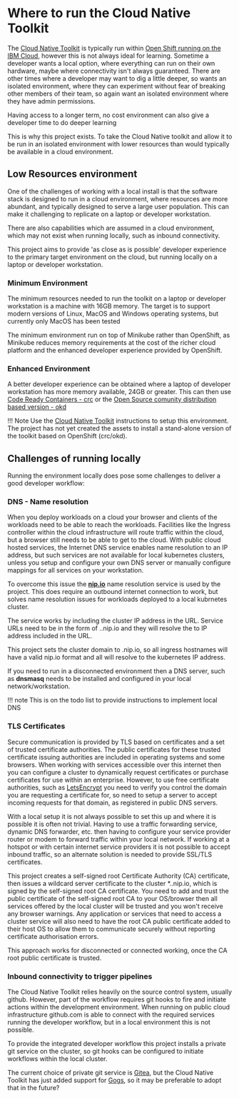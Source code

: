 # Where to run the Cloud Native Toolkit

The [Cloud Native Toolkit](https://cloudnativetoolkit.dev) is typically run within [Open Shift running on the IBM Cloud](https://www.ibm.com/cloud/openshift), however this is not always ideal for learning.  Sometime a developer wants a local option, where everything can run on their own hardware, maybe where connectivity isn't always guaranteed.  There are other times where a developer may want to dig a little deeper, so wants an isolated environment, where they can experiment without fear of breaking other members of their team, so again want an isolated environment where they have admin permissions.

Having access to a longer term, no cost environment can also give a developer time to do deeper learning

This is why this project exists.  To take the Cloud Native toolkit and allow it to be run in an isolated environment with lower resources than would typically be available in a cloud environment.

## Low Resources environment

One of the challenges of working with a local install is that the software stack is designed to run in a cloud environment, where resources are more abundant, and typically designed to serve a large user population.  This can make it challenging to replicate on a laptop or developer workstation.

There are also capabilities which are assumed in a cloud environment, which may not exist when running locally, such as inbound connectivity.

This project aims to provide 'as close as is possible' developer experience to the primary target environment on the cloud, but running locally on a laptop or developer workstation.

### Minimum Environment

The minimum resources needed to run the toolkit on a laptop or developer workstation is a machine with 16GB memory.  The target is to support modern versions of Linux, MacOS and Windows operating systems, but currently only MacOS has been tested

The minimum environment run on top of Minikube rather than OpenShift, as Minikube reduces memory requirements at the cost of the richer cloud platform and the enhanced developer experience provided by OpenShift.

### Enhanced Environment

A better developer experience can be obtained where a laptop of developer workstation has more memory available, 24GB or greater.  This can then use [Code Ready Containers - crc](https://developers.redhat.com/products/codeready-containers/overview) or the [Open Source comunity distribution based version - okd](https://www.okd.io/crc.html)

!!! Note
    Use the [Cloud Native Toolkit](https://cloudnativetoolkit.dev) instructions to setup this environment.  The project has not yet created the assets to install a stand-alone version of the toolkit based on OpenShift (crc/okd).

## Challenges of running locally

Running the environment locally does pose some challenges to deliver a good developer workflow:

### DNS - Name resolution

When you deploy workloads on a cloud your browser and clients of the workloads need to be able to reach the workloads.  Facilities like the Ingress controller within the cloud infrastructure will route traffic within the cloud, but a browser still needs to be able to get to the cloud.  With public cloud hosted services, the Internet DNS service enables name resolution to an IP address, but such services are not available for local kubernetes clusters, unless you setup and configure your own DNS server or manually configure mappings for all services on your workstation.

To overcome this issue the [**nip.io**](https://nip.io) name resolution service is used by the project.  This does require an outbound internet connection to work, but solves name resolution issues for workloads deployed to a local kubrnetes cluster.  

The service works by including the cluster IP address in the URL.  Service URLs need to be in the form of <service name>.<ip address>.nip.io and they will resolve the to IP address included in the URL.  

This project sets the cluster domain to <minikube ip address>.nip.io, so all ingress hostnames will have a valid nip.io format and all will resolve to the kubernetes IP address.

If you need to run in a disconnected environment then a DNS server, such as **dnsmasq** needs to be installed and configured in your local network/workstation.

!!! note
    This is on the todo list to provide instructions to implement local DNS

### TLS Certificates

Secure communication is provided by TLS based on certificates and a set of trusted certificate authorities.  The public certificates for these trusted certificate issuing authorities are included in operating systems and some browsers.  When working with services accessible over this internet then you can configure a cluster to dynamically request certificates or purchase certificates for use within an enterprise.  However, to use free certificate authorities, such as [LetsEncrypt](https://letsencrypt.org) you need to verify you control the domain you are requesting a certificate for, so need to setup a server to accept incoming requests for that domain, as registered in public DNS servers.

With a local setup it is not always possible to set this up and where it is possible it is often not trivial.  Having to use a traffic forwarding service, dynamic DNS forwarder, etc.  then having to configure your service provider router or modem to forward traffic within your local network.  If working at a hotspot or with certain internet service providers it is not possible to accept inbound traffic, so an alternate solution is needed to provide SSL/TLS certificates.

This project creates a self-signed root Certificate Authority (CA) certificate, then issues a wildcard server certificate to the cluster *.<minikube IP address>.nip.io, which is signed by the self-signed root CA certificate.  You need to add and trust the public certificate of the self-signed root CA to your OS/browser then all services offered by the local cluster will be trusted and you won't receive any browser warnings.  Any application or services that need to access a cluster service will also need to have the root CA public certificate added to their host OS to allow them to communicate securely without reporting certificate authorisation errors.

This approach works for disconnected or connected working, once the CA root public certificate is trusted.

### Inbound connectivity to trigger pipelines

The Cloud Native Toolkit relies heavily on the source control system, usually github.  However, part of the workflow requires git hooks to fire and initiate actions within the development environment.  When running on public cloud infrastructure github.com is able to connect with the required services running the developer workflow, but in a local environment this is not possible.  

To provide the integrated developer workflow this project installs a private git service on the cluster, so git hooks can be configured to initiate workflows within the local cluster.  

The current choice of private git service is [Gitea](https://gitea.io), but the Cloud Native Toolkit has just added support for [Gogs](https://gogs.io), so it may be preferable to adopt that in the future?
